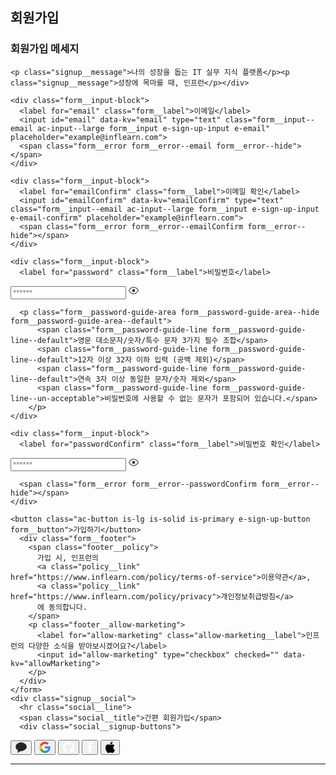<main id="main" class="">
<section class="signup">
  <h2 class="signup__title">회원가입</h2>
  <aside class="signup__messages">
    <h3 class="visually-hidden">회원가입 메세지</h3>
    <div class="signup__messages-slider" style="">
      
    <p class="signup__message">나의 성장을 돕는 IT 실무 지식 플랫폼</p><p class="signup__message">성장에 목마를 때, 인프런</p></div>
  </aside>
  <div class="signup__main">
    <form class="signup__form">
      
    <div class="form__input-block">
      <label for="email" class="form__label">이메일</label>
      <input id="email" data-kv="email" type="text" class="form__input--email ac-input--large form__input e-sign-up-input e-email" placeholder="example@inflearn.com">
      <span class="form__error form__error--email form__error--hide"></span>
    </div>
      
    <div class="form__input-block">
      <label for="emailConfirm" class="form__label">이메일 확인</label>
      <input id="emailConfirm" data-kv="emailConfirm" type="text" class="form__input--email ac-input--large form__input e-sign-up-input e-email-confirm" placeholder="example@inflearn.com">
      <span class="form__error form__error--emailConfirm form__error--hide"></span>
    </div>
      
    <div class="form__input-block">
      <label for="password" class="form__label">비밀번호</label>
      
<div class="ac-input-with-item--large password-input form__input--password form__input e-password ">
  
  <input class="e-sign-up-input--password" value="" data-kv="password" type="password" id="password" placeholder="******">
  <span class="e-toggle-password form__toggle-password form__toggle-password--hidden"><svg xmlns="http://www.w3.org/2000/svg" width="16" height="16" viewBox="0 0 16 16"><path fill="#212529" d="M10.333 8c0 1.289-1.044 2.333-2.333 2.333C6.71 10.333 5.667 9.29 5.667 8 5.667 6.711 6.71 5.667 8 5.667c1.289 0 2.333 1.044 2.333 2.333z"></path><path fill="#212529" fill-rule="evenodd" d="M8 2.333c-2.288 0-4.083 1.023-5.37 2.16C1.348 5.63.544 6.902.22 7.469.03 7.8.03 8.2.22 8.533c.323.566 1.127 1.838 2.41 2.973 1.287 1.138 3.082 2.16 5.37 2.16 2.288 0 4.083-1.022 5.37-2.16 1.283-1.135 2.087-2.407 2.41-2.973.19-.333.19-.733 0-1.065-.323-.567-1.127-1.839-2.41-2.974-1.287-1.138-3.082-2.16-5.37-2.16zm-6.912 5.63c.295-.516 1.035-1.685 2.205-2.72C4.461 4.21 6.03 3.333 8 3.333c1.97 0 3.54.877 4.707 1.91 1.17 1.035 1.91 2.204 2.205 2.72.008.015.01.028.01.037 0 .01-.002.022-.01.037-.295.516-1.035 1.685-2.205 2.72-1.168 1.033-2.737 1.91-4.707 1.91-1.97 0-3.54-.877-4.707-1.91-1.17-1.035-1.91-2.204-2.205-2.72-.008-.015-.01-.028-.01-.037 0-.01.002-.022.01-.037z" clip-rule="evenodd"></path></svg></span>
</div>

      <p class="form__password-guide-area form__password-guide-area--hide form__password-guide-area--default">
          <span class="form__password-guide-line form__password-guide-line--default">영문 대소문자/숫자/특수 문자 3가지 필수 조합</span>
          <span class="form__password-guide-line form__password-guide-line--default">12자 이상 32자 이하 입력 (공백 제외)</span>
          <span class="form__password-guide-line form__password-guide-line--default">연속 3자 이상 동일한 문자/숫자 제외</span>
          <span class="form__password-guide-line form__password-guide-line--un-acceptable">비밀번호에 사용할 수 없는 문자가 포함되어 있습니다.</span>
        </p>
    </div>
      
    <div class="form__input-block">
      <label for="passwordConfirm" class="form__label">비밀번호 확인</label>
      
<div class="ac-input-with-item--large password-input form__input--password form__input e-password-confirm ">
  
  <input class="e-sign-up-input" value="" data-kv="passwordConfirm" type="password" id="passwordConfirm" placeholder="******">
  <span class="e-toggle-password form__toggle-password form__toggle-password--hidden"><svg xmlns="http://www.w3.org/2000/svg" width="16" height="16" viewBox="0 0 16 16"><path fill="#212529" d="M10.333 8c0 1.289-1.044 2.333-2.333 2.333C6.71 10.333 5.667 9.29 5.667 8 5.667 6.711 6.71 5.667 8 5.667c1.289 0 2.333 1.044 2.333 2.333z"></path><path fill="#212529" fill-rule="evenodd" d="M8 2.333c-2.288 0-4.083 1.023-5.37 2.16C1.348 5.63.544 6.902.22 7.469.03 7.8.03 8.2.22 8.533c.323.566 1.127 1.838 2.41 2.973 1.287 1.138 3.082 2.16 5.37 2.16 2.288 0 4.083-1.022 5.37-2.16 1.283-1.135 2.087-2.407 2.41-2.973.19-.333.19-.733 0-1.065-.323-.567-1.127-1.839-2.41-2.974-1.287-1.138-3.082-2.16-5.37-2.16zm-6.912 5.63c.295-.516 1.035-1.685 2.205-2.72C4.461 4.21 6.03 3.333 8 3.333c1.97 0 3.54.877 4.707 1.91 1.17 1.035 1.91 2.204 2.205 2.72.008.015.01.028.01.037 0 .01-.002.022-.01.037-.295.516-1.035 1.685-2.205 2.72-1.168 1.033-2.737 1.91-4.707 1.91-1.97 0-3.54-.877-4.707-1.91-1.17-1.035-1.91-2.204-2.205-2.72-.008-.015-.01-.028-.01-.037 0-.01.002-.022.01-.037z" clip-rule="evenodd"></path></svg></span>
</div>

      <span class="form__error form__error--passwordConfirm form__error--hide"></span>
    </div>
      
    <button class="ac-button is-lg is-solid is-primary e-sign-up-button form__button">가입하기</button>
      <div class="form__footer">
        <span class="footer__policy">
          가입 시, 인프런의
          <a class="policy__link" href="https://www.inflearn.com/policy/terms-of-service">이용약관</a>,
          <a class="policy__link" href="https://www.inflearn.com/policy/privacy">개인정보취급방침</a>
          에 동의합니다.
        </span>
        <p class="footer__allow-marketing">
          <label for="allow-marketing" class="allow-marketing__label">인프런의 다양한 소식을 받아보시겠어요?</label>
          <input id="allow-marketing" type="checkbox" checked="" data-kv="allowMarketing">
        </p>
      </div>
    </form>
    <div class="signup__social">
      <hr class="social__line">
      <span class="social__title">간편 회원가입</span>
      <div class="social__signup-buttons">
        
  <button class="social__button social__button--Kakao e-social-sign-up" data-provider="Kakao" data-link="https://kauth.kakao.com/oauth/authorize?response_type=code&amp;client_id=0de1184063abadc9cef9dbf417c567a5&amp;redirect_uri=https%3A%2F%2Fwww.inflearn.com%2Fauth%2Fkakao&amp;scope=profile%2Caccount_email%2Cbirthday%2Cbirthyear%2Cphone_number%2Cage_range%2Cgender">
    <svg width="18px" xmlns="http://www.w3.org/2000/svg" height="17" viewBox="0 0 18 17"><g transform="translate(0.000000,17.000000) scale(0.100000,-0.100000)" stroke="none"><path fill="#212529" d="M38 154 c-15 -8 -30 -25 -34 -38 -6 -26 10 -66 27 -66 7 0 9 -10 5 -26 -7 -25 -6 -25 16 -10 12 9 31 16 41 16 29 0 75 28 82 50 10 31 -3 59 -35 75 -36 19 -67 18 -102 -1z"></path></g></svg>
  </button>
        
  <button class="social__button social__button--Google e-social-sign-up" data-provider="Google" data-link="https://accounts.google.com/o/oauth2/v2/auth?access_type=offline&amp;prompt=consent&amp;scope=https%3A%2F%2Fwww.googleapis.com%2Fauth%2Fuserinfo.email%20https%3A%2F%2Fwww.googleapis.com%2Fauth%2Fuserinfo.profile&amp;response_type=code&amp;client_id=887875630717-ror9t8ig4obhvokdij07eoochpqbu5kf.apps.googleusercontent.com&amp;redirect_uri=https%3A%2F%2Fwww.inflearn.com%2Fauth%2Fgoogle">
    <svg xmlns="http://www.w3.org/2000/svg" width="18" height="18" fill="none" viewBox="0 0 18 18"><path fill="#4285F4" d="M17.785 9.169c0-.738-.06-1.276-.189-1.834h-8.42v3.328h4.942c-.1.828-.638 2.073-1.834 2.91l-.016.112 2.662 2.063.185.018c1.694-1.565 2.67-3.867 2.67-6.597z"></path><path fill="#34A853" d="M9.175 17.938c2.422 0 4.455-.797 5.94-2.172l-2.83-2.193c-.758.528-1.774.897-3.11.897-2.372 0-4.385-1.564-5.102-3.727l-.105.01-2.769 2.142-.036.1c1.475 2.93 4.504 4.943 8.012 4.943z"></path><path fill="#FBBC05" d="M4.073 10.743c-.19-.558-.3-1.156-.3-1.774 0-.618.11-1.216.29-1.774l-.005-.119L1.254 4.9l-.091.044C.555 6.159.206 7.524.206 8.969c0 1.445.349 2.81.957 4.026l2.91-2.252z"></path><path fill="#EB4335" d="M9.175 3.468c1.684 0 2.82.728 3.468 1.335l2.531-2.471C13.62.887 11.598 0 9.175 0 5.667 0 2.638 2.013 1.163 4.943l2.9 2.252c.727-2.162 2.74-3.727 5.112-3.727z"></path></svg>
  </button>
        
  <button class="social__button social__button--Github e-social-sign-up" data-provider="Github" data-link="https://github.com/login/oauth/authorize?response_type=code&amp;client_id=5fd8e44b142806d9cbea&amp;redirect_uri=https%3A%2F%2Fwww.inflearn.com%2Fauth%2Fgithub&amp;scope=user%3Aemail">
    <svg xmlns="http://www.w3.org/2000/svg" width="18" height="18" fill="none" viewBox="0 0 18 18"><path fill="#fff" fill-rule="evenodd" d="M6.02 14.494c0 .074-.083.134-.188.134-.12.01-.203-.049-.203-.134 0-.075.083-.134.188-.134.11-.012.204.048.204.134zm-1.128-.168c-.025.074.047.16.156.182.094.038.203 0 .225-.074.022-.074-.047-.16-.156-.193-.094-.027-.2.01-.225.085zm1.604-.063c-.105.026-.178.097-.167.182.01.075.105.123.214.097.105-.026.178-.097.167-.171-.01-.071-.109-.12-.214-.108zM8.884 0C3.85 0 0 3.92 0 9.082c0 4.127 2.533 7.66 6.151 8.903.465.085.628-.209.628-.45 0-.231-.01-1.504-.01-2.286 0 0-2.541.558-3.075-1.109 0 0-.413-1.083-1.009-1.362 0 0-.83-.585.059-.574 0 0 .903.075 1.4.96.795 1.438 2.127 1.024 2.646.779.083-.596.32-1.009.58-1.255-2.028-.23-4.075-.532-4.075-4.112 0-1.024.276-1.538.857-2.193-.095-.242-.403-1.24.094-2.527.758-.242 2.504 1.005 2.504 1.005.726-.208 1.506-.316 2.279-.316.773 0 1.553.108 2.28.316 0 0 1.745-1.25 2.503-1.005.497 1.292.189 2.285.095 2.527.58.66.936 1.173.936 2.193 0 3.591-2.138 3.878-4.166 4.112.334.294.617.853.617 1.727 0 1.255-.011 2.807-.011 3.112 0 .242.167.536.628.45C15.54 16.742 18 13.21 18 9.082 18 3.919 13.917 0 8.884 0zM3.527 12.837c-.047.037-.036.123.026.194.058.06.141.085.189.037.047-.037.036-.123-.026-.194-.058-.06-.141-.085-.189-.037zm-.392-.301c-.025.048.011.108.084.145.058.037.13.026.156-.026.025-.048-.01-.108-.083-.145-.073-.023-.131-.011-.157.026zm1.176 1.325c-.058.048-.036.16.047.23.084.086.19.097.236.038.048-.049.026-.16-.047-.231-.08-.086-.189-.097-.236-.037zm-.413-.547c-.058.037-.058.134 0 .22.058.085.156.122.203.085.058-.049.058-.145 0-.23-.051-.086-.145-.124-.203-.075z" clip-rule="evenodd"></path></svg>
  </button>
        
  <button class="social__button social__button--Facebook e-social-sign-up" data-provider="Facebook" data-link="https://facebook.com/dialog/oauth?response_type=code&amp;client_id=1101702136522636&amp;redirect_uri=https%3A%2F%2Fwww.inflearn.com%2Fauth%2Ffacebook&amp;scope=email">
    <svg xmlns="http://www.w3.org/2000/svg" width="10" height="18" fill="none" viewBox="0 0 10 18"><path fill="#fff" fill-rule="evenodd" d="M8.91 10.125l.467-3.258H6.459V4.753c0-.89.407-1.76 1.714-1.76H9.5V.22S8.296 0 7.145 0C4.742 0 3.171 1.56 3.171 4.385v2.482H.5v3.258h2.671V18H6.46v-7.875H8.91z" clip-rule="evenodd"></path></svg>
  </button>
        
  <button class="social__button social__button--Apple e-social-sign-up" data-provider="Apple" data-link="https://appleid.apple.com/auth/authorize?client_id=com.inflab.inflearn.web&amp;redirect_uri=https://www.inflearn.com/auth/apple&amp;response_type=code id_token&amp;scope=email%20name&amp;response_mode=form_post">
    <svg xmlns="http://www.w3.org/2000/svg" width="15" height="18" fill="none" viewBox="0 0 15 18"><path fill="#000" fill-rule="evenodd" d="M12.541 9.512c-.008-1.475.654-2.588 1.993-3.408-.75-1.08-1.881-1.676-3.376-1.792-1.414-.113-2.96.832-3.526.832-.598 0-1.97-.792-3.045-.792C2.363 4.388 0 6.14 0 9.705c0 1.053.191 2.14.574 3.263.51 1.475 2.351 5.091 4.272 5.031 1.004-.024 1.714-.72 3.02-.72 1.268 0 1.925.72 3.045.72 1.937-.028 3.603-3.315 4.089-4.794-2.598-1.234-2.459-3.617-2.459-3.693zm-2.255-6.599c1.088-1.302.988-2.487.956-2.913-.96.056-2.072.659-2.706 1.402-.697.796-1.108 1.78-1.02 2.89 1.04.08 1.989-.458 2.77-1.379z" clip-rule="evenodd"></path></svg>
  </button>
      </div>
      <hr class="social__line social__line--mobile">
    </div>
  </div>
</section></main>